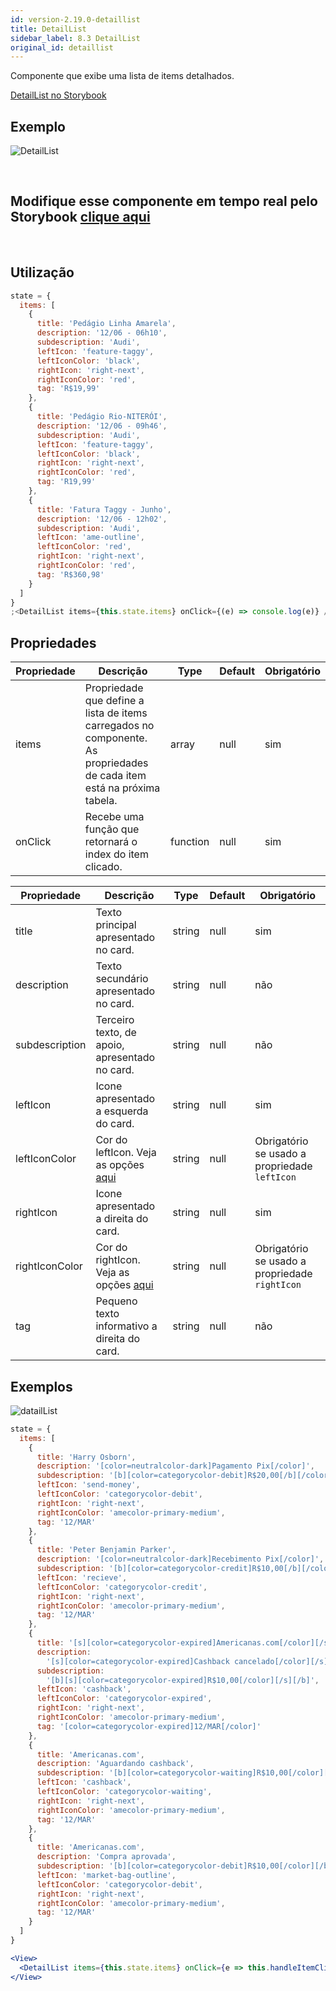 ```yaml
---
id: version-2.19.0-detaillist
title: DetailList
sidebar_label: 8.3 DetailList
original_id: detaillist
---
```


Componente que exibe uma lista de items detalhados.

[DetailList no Storybook](https://ame-miniapp-components.calindra.com.br/storybook/?path=/story/listas-detaillist--basic)

## Exemplo

![DetailList](assets/images_components/v2.8.0/detailList.png)

<br>

## Modifique esse componente em tempo real pelo Storybook [clique aqui](https://ame-miniapp-components.calindra.com.br/storybook/?path=/story/listas-detaillist--basic)

<br>

## Utilização

```jsx
state = {
  items: [
    {
      title: 'Pedágio Linha Amarela',
      description: '12/06 - 06h10',
      subdescription: 'Audi',
      leftIcon: 'feature-taggy',
      leftIconColor: 'black',
      rightIcon: 'right-next',
      rightIconColor: 'red',
      tag: 'R$19,99'
    },
    {
      title: 'Pedágio Rio-NITERÓI',
      description: '12/06 - 09h46',
      subdescription: 'Audi',
      leftIcon: 'feature-taggy',
      leftIconColor: 'black',
      rightIcon: 'right-next',
      rightIconColor: 'red',
      tag: 'R19,99'
    },
    {
      title: 'Fatura Taggy - Junho',
      description: '12/06 - 12h02',
      subdescription: 'Audi',
      leftIcon: 'ame-outline',
      leftIconColor: 'red',
      rightIcon: 'right-next',
      rightIconColor: 'red',
      tag: 'R$360,98'
    }
  ]
}
;<DetailList items={this.state.items} onClick={(e) => console.log(e)} />
```

## Propriedades

| Propriedade | Descrição                                                                                                              | Type     | Default | Obrigatório |
| ----------- | ---------------------------------------------------------------------------------------------------------------------- | -------- | ------- | ----------- |
| items       | Propriedade que define a lista de items carregados no componente. As propriedades de cada item está na próxima tabela. | array    | null    | sim         |
| onClick     | Recebe uma função que retornará o index do item clicado.                                                               | function | null    | sim         |

| Propriedade    | Descrição                                         | Type   | Default | Obrigatório                                    |
| -------------- | ------------------------------------------------- | ------ | ------- | ---------------------------------------------- |
| title          | Texto principal apresentado no card.              | string | null    | sim                                            |
| description    | Texto secundário apresentado no card.             | string | null    | não                                            |
| subdescription | Terceiro texto, de apoio, apresentado no card.    | string | null    | não                                            |
| leftIcon       | Icone apresentado a esquerda do card.             | string | null    | sim                                            |
| leftIconColor  | Cor do leftIcon. Veja as opções [aqui](color.md)  | string | null    | Obrigatório se usado a propriedade `leftIcon`  |
| rightIcon      | Icone apresentado a direita do card.              | string | null    | sim                                            |
| rightIconColor | Cor do rightIcon. Veja as opções [aqui](color.md) | string | null    | Obrigatório se usado a propriedade `rightIcon` |
| tag            | Pequeno texto informativo a direita do card.      | string | null    | não                                            |

## Exemplos

![datailList](assets/images_components/v2.19.0/detaillist_ex1.png)

```jsx
state = {
  items: [
    {
      title: 'Harry Osborn',
      description: '[color=neutralcolor-dark]Pagamento Pix[/color]',
      subdescription: '[b][color=categorycolor-debit]R$20,00[/b][/color]',
      leftIcon: 'send-money',
      leftIconColor: 'categorycolor-debit',
      rightIcon: 'right-next',
      rightIconColor: 'amecolor-primary-medium',
      tag: '12/MAR'
    },
    {
      title: 'Peter Benjamin Parker',
      description: '[color=neutralcolor-dark]Recebimento Pix[/color]',
      subdescription: '[b][color=categorycolor-credit]R$10,00[/b][/color]',
      leftIcon: 'recieve',
      leftIconColor: 'categorycolor-credit',
      rightIcon: 'right-next',
      rightIconColor: 'amecolor-primary-medium',
      tag: '12/MAR'
    },
    {
      title: '[s][color=categorycolor-expired]Americanas.com[/color][/s]',
      description:
        '[s][color=categorycolor-expired]Cashback cancelado[/color][/s]',
      subdescription:
        '[b][s][color=categorycolor-expired]R$10,00[/color][/s][/b]',
      leftIcon: 'cashback',
      leftIconColor: 'categorycolor-expired',
      rightIcon: 'right-next',
      rightIconColor: 'amecolor-primary-medium',
      tag: '[color=categorycolor-expired]12/MAR[/color]'
    },
    {
      title: 'Americanas.com',
      description: 'Aguardando cashback',
      subdescription: '[b][color=categorycolor-waiting]R$10,00[/color][/b]',
      leftIcon: 'cashback',
      leftIconColor: 'categorycolor-waiting',
      rightIcon: 'right-next',
      rightIconColor: 'amecolor-primary-medium',
      tag: '12/MAR'
    },
    {
      title: 'Americanas.com',
      description: 'Compra aprovada',
      subdescription: '[b][color=categorycolor-debit]R$10,00[/color][/b]',
      leftIcon: 'market-bag-outline',
      leftIconColor: 'categorycolor-debit',
      rightIcon: 'right-next',
      rightIconColor: 'amecolor-primary-medium',
      tag: '12/MAR'
    }
  ]
}

<View>
  <DetailList items={this.state.items} onClick={e => this.handleItemClick(e)} />
</View>
```
